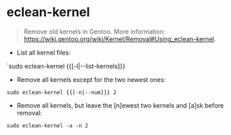 # eclean-kernel

> Remove old kernels in Gentoo.
> More information: <https://wiki.gentoo.org/wiki/Kernel/Removal#Using_eclean-kernel>.

- List all kernel files:

`sudo eclean-kernel {{[-l|--list-kernels]}}

- Remove all kernels except for the two newest ones:

`sudo eclean-kernel {{[-n|--num]}} 2`

- Remove all kernels, but leave the [n]ewest two kernels and [a]sk before removal:

`sudo eclean-kernel -a -n 2`
